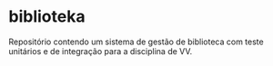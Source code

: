 # biblioteka
Repositório contendo um sistema de gestão de biblioteca com teste unitários e de integração para a disciplina de VV.

